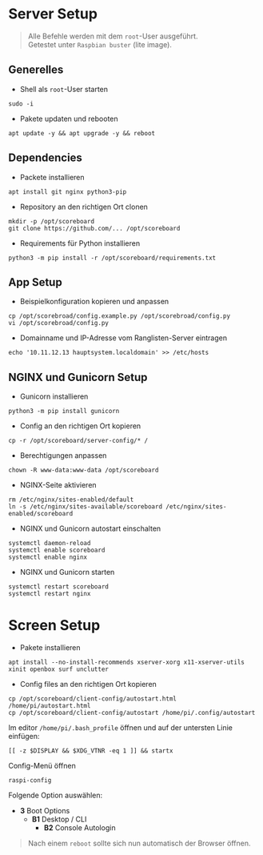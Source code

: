 # Server Setup

> Alle Befehle werden mit dem `root`-User ausgeführt.  
> Getestet unter `Raspbian buster` (lite image).  

## Generelles

- Shell als `root`-User starten
```
sudo -i
```

- Pakete updaten und rebooten
```
apt update -y && apt upgrade -y && reboot
```

## Dependencies

- Packete installieren
```
apt install git nginx python3-pip
```

- Repository an den richtigen Ort clonen
```
mkdir -p /opt/scoreboard
git clone https://github.com/... /opt/scoreboard
```

- Requirements für Python installieren
```
python3 -m pip install -r /opt/scoreboard/requirements.txt
```


## App Setup

- Beispielkonfiguration kopieren und anpassen
```
cp /opt/scorebroad/config.example.py /opt/scorebroad/config.py
vi /opt/scorebroad/config.py
```

- Domainname und IP-Adresse vom Ranglisten-Server eintragen
```
echo '10.11.12.13 hauptsystem.localdomain' >> /etc/hosts
```


## NGINX und Gunicorn Setup

- Gunicorn installieren
```
python3 -m pip install gunicorn
```

- Config an den richtigen Ort kopieren
```
cp -r /opt/scoreboard/server-config/* /
```

- Berechtigungen anpassen
```
chown -R www-data:www-data /opt/scoreboard
```

- NGINX-Seite aktivieren
```
rm /etc/nginx/sites-enabled/default
ln -s /etc/nginx/sites-available/scoreboard /etc/nginx/sites-enabled/scoreboard
```

- NGINX und Gunicorn autostart einschalten
```
systemctl daemon-reload
systemctl enable scoreboard
systemctl enable nginx
```

- NGINX und Gunicorn starten
```
systemctl restart scoreboard
systemctl restart nginx
```

# Screen Setup

- Pakete installieren
```
apt install --no-install-recommends xserver-xorg x11-xserver-utils xinit openbox surf unclutter
```

- Config files an den richtigen Ort kopieren
```
cp /opt/scoreboard/client-config/autostart.html /home/pi/autostart.html
cp /opt/scoreboard/client-config/autostart /home/pi/.config/autostart

```

Im editor `/home/pi/.bash_profile` öffnen und auf der untersten Linie einfügen:
```
[[ -z $DISPLAY && $XDG_VTNR -eq 1 ]] && startx
```

Config-Menü öffnen
```
raspi-config
```
Folgende Option auswählen:
- **3** Boot Options
    - **B1** Desktop / CLI
        - **B2** Console Autologin

> Nach einem `reboot` sollte sich nun automatisch der Browser öffnen.

